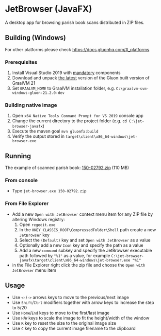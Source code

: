 # JetBrowser (JavaFX)
A desktop app for browsing parish book scans distributed in ZIP files.

## Building (Windows)
For other platforms please check https://docs.gluonhq.com/#_platforms

### Prerequisites
1. Install Visual Studio 2019 with [mandatory](https://docs.gluonhq.com/#platforms_windows) components
2. Download and unpack [the latest](https://github.com/gluonhq/graal/releases/latest) version of the Gluon built version of GraalVM 21
3. Set `GRAALVM_HOME` to GraalVM installation folder, e.g. `C:\graalvm-svm-windows-gluon-21.2.0-dev` 

### Building native image
1. Open `x64 Native Tools Command Prompt for VS 2019` console app
2. Change the current directory to the project folder (e.g. `cd C:\jet-browser-javafx`)
3. Execute the maven goal `mvn gluonfx:build`
4. Verify the output stored in `target\client\x86_64-windows\jet-browser.exe`

## Running
The example of scanned parish book: [150-02792.zip](http://88.146.158.154:8083/150-02792.zip) (110 MB)

### From console
- Type `jet-browser.exe 150-02792.zip`

### From File Explorer
- Add a new `Open with JetBrowser` context menu item for any ZIP file by altering Windows registry:
  1. Open `regedit.exe`
  2. In the `HKEY_CLASSES_ROOT\CompressedFolder\Shell` path create a new `JetBrowser` key 
  3. Select the `(Default)` key and set `Open with JetBrowser` as a value
  4. Optionally add a new `Icon` key and specify the path as a value
  5. Add a new `command` subkey and specify the JetBrowser executable path followed by `"%1"` as a value, 
     for example `C:\jet-browser-javafx\target\client\x86_64-windows\jet-browser.exe "%1"`
- in the File Explorer right click the zip file and choose the `Open with JetBrowser` menu item

## Usage
- Use `<-`/`->` arrows keys to move to the previous/next image
- Use `Shift`/`Ctrl` modifiers together with arrow keys to increase the step to 5/20  
- Use `Home`/`End` keys to move to the first/last image
- Use `H`/`W` keys to scale the image to fit the height/width of the window
- Use `R` key to reset the size to the original image size
- Use `C` key to copy the current image filename to the clipboard